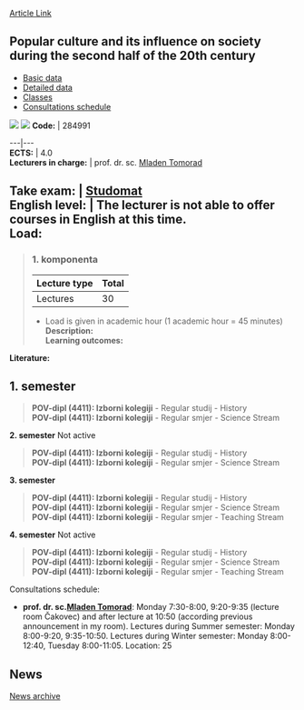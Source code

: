 [Article Link](https://www.fhs.hr/en/course/pcaiiosdtshot2c_a)

## Popular culture and its influence on society during the second half of the 20th century
  * [Basic data](https://www.fhs.hr/en/course/pcaiiosdtshot2c_a#v1id-523813_325799_1_0 "Basic data")
  * [Detailed data](https://www.fhs.hr/en/course/pcaiiosdtshot2c_a#v1id-523813_325799_1_1 "Detailed data")
  * [Classes](https://www.fhs.hr/en/course/pcaiiosdtshot2c_a#v1id-523813_325799_1_2 "Classes")
  * [Consultations schedule](https://www.fhs.hr/en/course/pcaiiosdtshot2c_a#v1id-523813_325799_1_3 "Consultations schedule")


[![](https://www.fhs.hr/img/flags/gif/hr.gif)](https://www.fhs.hr/predmet/pktnunddp2s_a) [![](https://www.fhs.hr/img/flags/gif/gb.gif)](https://www.fhs.hr/en/course/pcaiiosdtshot2c_a)
**Code:** |  284991  
  
---|---  
**ECTS:** |  4.0   
**Lecturers in charge:** |  prof. dr. sc. [Mladen Tomorad](https://www.fhs.hr/staff/mladen.tomorad)   
  
**Take exam:** |  [Studomat](http://www.isvu.hr/studomat)  
**English level:** |  The lecturer is not able to offer courses in English at this time.   
**Load:**  
---  
> ### 1. komponenta
> | Lecture type | Total  
> ---|---  
> Lectures | 30  
> * Load is given in academic hour (1 academic hour = 45 minutes)   
**Description:**  
> **Learning outcomes:**  

  
**Literature:**  

  
**1. semester**  
---  
> **POV-dipl (4411): Izborni kolegiji** - Regular studij - History  
>  **POV-dipl (4411): Izborni kolegiji** - Regular smjer - Science Stream  
>   
  
**2. semester** Not active  
> **POV-dipl (4411): Izborni kolegiji** - Regular studij - History  
>  **POV-dipl (4411): Izborni kolegiji** - Regular smjer - Science Stream  
>   
  
**3. semester**  
> **POV-dipl (4411): Izborni kolegiji** - Regular studij - History  
>  **POV-dipl (4411): Izborni kolegiji** - Regular smjer - Science Stream  
>  **POV-dipl (4411): Izborni kolegiji** - Regular smjer - Teaching Stream  
>   
  
**4. semester** Not active  
> **POV-dipl (4411): Izborni kolegiji** - Regular studij - History  
>  **POV-dipl (4411): Izborni kolegiji** - Regular smjer - Science Stream  
>  **POV-dipl (4411): Izborni kolegiji** - Regular smjer - Teaching Stream  
>   
Consultations schedule: 
  * **prof. dr. sc.[Mladen Tomorad](https://www.fhs.hr/staff/mladen.tomorad)**: 
Monday 7:30-8:00, 9:20-9:35 (lecture room Čakovec) and after lecture at 10:50 (according previous announcement in my room).
Lectures during Summer semester: Monday 8:00-9:20, 9:35-10:50.
Lectures during Winter semester: Monday 8:00-12:40, Tuesday 8:00-11:05.
Location: 25 


## News
[News archive](https://www.fhs.hr/en/course/pcaiiosdtshot2c_a?@=21tu0#news_132783 "News archive")
